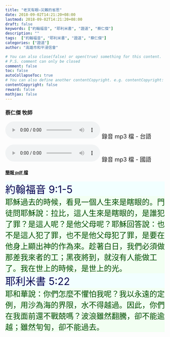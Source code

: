 ```yaml
---
title: "老天有眼—災難的省思"
date: 2018-09-02T14:21:20+08:00
lastmod: 2018-09-02T14:21:20+08:00
draft: false
keywords: ["約翰福音", "耶利米書", "證道", "蔡仁傑"]
description: ""
tags:  ["約翰福音", "耶利米書", "證道", "蔡仁傑"]
categories: ["證道"]
author: "高雄市和平浸信會"

# You can also close(false) or open(true) something for this content.
# P.S. comment can only be closed
comment: false
toc: false
autoCollapseToc: true
# You can also define another contentCopyright. e.g. contentCopyright: "This is another copyright."
contentCopyright: false
reward: false
mathjax: false
---
```


### 蔡仁傑 牧師

<audio controls src="https://hbc.nctu.me/mp3-s/s20180902t.mp3"></audio><font size="4"> 錄音 mp3 檔 - 台語</font>

<audio controls src="https://hbc.nctu.me/mp3-s/s20180902c.mp3"></audio><font size="4"> 錄音 mp3 檔 - 國語</font>

#### [簡報 pdf 檔](/pdf-s/s20180902.pdf "老天有眼—災難的省思")

<div style="background-color:#F2FFFF"><font size="6", color="#000050">
約翰福音 9:1-5
</font>
</div>

<div style="background-color:#F2FFF2"><font size="5", color="005000">
耶穌過去的時候，看見一個人生來是瞎眼的。門徒問耶穌說：拉比，這人生來是瞎眼的，是誰犯了罪？是這人呢？是他父母呢？耶穌回答說：也不是這人犯了罪，也不是他父母犯了罪，是要在他身上顯出神的作為來。趁著白日，我們必須做那差我來者的工；黑夜將到，就沒有人能做工了。我在世上的時候，是世上的光。
</font>
</div>

<div style="background-color:#F2FFFF"><font size="6", color="#000050">
耶利米書 5:22
</font>
</div>

<div style="background-color:#F2FFF2"><font size="5", color="005000">
耶和華說：你們怎麼不懼怕我呢？我以永遠的定例，用沙為海的界限，水不得越過。因此，你們在我面前還不戰兢嗎？波浪雖然翻騰，卻不能逾越；雖然匉訇，卻不能過去。
</font>
</div>
